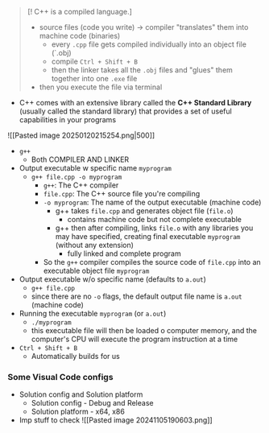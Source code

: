 
> [! C++  is a compiled language.]
>- source files (code you write) -> compiler "translates" them into machine code (binaries)
>	- every `.cpp` file gets compiled individually into an object file (`.obj)
>	- compile `Ctrl + Shift + B`
>	- then the linker takes all the `.obj` files and "glues" them together into one `.exe` file
>- then you execute the file via terminal

- C++ comes with an extensive library called the **C++ Standard Library** (usually called the standard library) that provides a set of useful capabilities in your programs

![[Pasted image 20250120215254.png|500]]

- `g++`
	- Both COMPILER AND LINKER
- Output executable w specific name `myprogram`
	- `g++ file.cpp -o myprogram`
		- `g++`: The C++ compiler
		- `file.cpp`: The C++ source file you're compiling
		- `-o myprogram`: The name of the output executable (machine code)
			- g++ takes `file.cpp` and generates object file (`file.o`) 
				- contains machine code but not complete executable
			- g++ then after compiling, links `file.o` with any libraries you may have specified, creating final executable `myprogram` (without any extension)
				- fully linked and complete program
		- So the `g++` compiler compiles the source code of `file.cpp` into an executable object file `myprogram`
- Output executable w/o specific name (defaults to `a.out`)
	- `g++ file.cpp`
	- since there are no `-o` flags, the default output file name is `a.out` (machine code)
- Running the executable `myprogram` (or `a.out`)
	- `./myprogram`
	- this executable file will then  be loaded o computer memory, and the computer's CPU will execute the program instruction at a time
- `Ctrl + Shift + B`
	- Automatically builds for us
### Some Visual Code configs
- Solution config and Solution platform
	- Solution config - Debug and Release
	- Solution platform - x64, x86 
- Imp stuff to check
	![[Pasted image 20241105190603.png]]